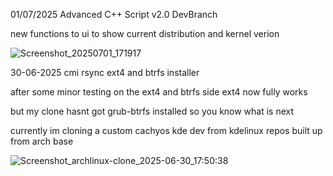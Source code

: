

01/07/2025 Advanced C++ Script v2.0 DevBranch


new functions to ui to show current distribution and kernel verion 




![Screenshot_20250701_171917](https://github.com/user-attachments/assets/7a468227-2d35-4008-bdcb-a9393f32d8b5)









30-06-2025 cmi rsync ext4 and btrfs installer

after some minor testing on the ext4 and btrfs side ext4 now fully works

but my clone hasnt got grub-btrfs installed so you know what is next 

currently im cloning a custom cachyos kde dev from kdelinux repos built up from arch base


![Screenshot_archlinux-clone_2025-06-30_17:50:38](https://github.com/user-attachments/assets/b6011417-a00b-4186-90af-268c17fd4c47)

